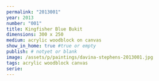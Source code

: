 ```yaml
---
permalink: "2013001"
year: 2013
number: "001"
title: Kingfisher Blue Bukit
dimensions: 300 x 250
medium: acrylic woodblock on canvas
show_in_home: true #true or empty
publish: # notyet or blank
image: /assets/p/paintings/davina-stephens-2013001.jpg
tags: acrylic woodblock canvas
serie:
---
```

